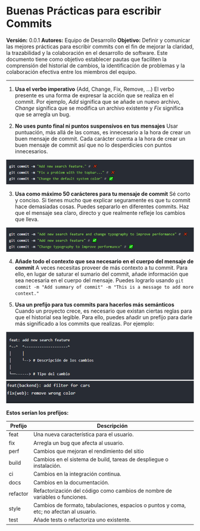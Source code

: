 # Buenas Prácticas para escribir Commits
**Versión:** 0.0.1
**Autores:** Equipo de Desarrollo
**Objetivo:** Definir y comunicar las mejores prácticas para escribir commits con el fin de mejorar la claridad, la trazabilidad y la colaboración en el desarrollo de software. Este documento tiene como objetivo establecer pautas que faciliten la comprensión del historial de cambios, la identificación de problemas y la colaboración efectiva entre los miembros del equipo.

------------------------------------------------------------------------
1. **Usa el verbo imperativo** (Add, Change, Fix, Remove, …)
El verbo presente es una forma de expresar la acción que se realiza en el commit. Por ejemplo, _Add_ significa que se añade un nuevo archivo, _Change_ significa que se modifica un archivo existente y _Fix_ significa que se arregla un bug.

2. **No uses punto final ni puntos suspensivos en tus mensajes**
Usar puntuación, más allá de las comas, es innecesario a la hora de crear un buen mensaje de commit. Cada carácter cuenta a la hora de crear un buen mensaje de commit así que no lo desperdicies con puntos innecesarios.

![image.png](/.attachments/image-62ca420b-d577-45ad-af93-0e77e75a8f17.png)


3. **Usa como máximo 50 carácteres para tu mensaje de commit**
Sé corto y conciso. Si tienes mucho que explicar seguramente es que tu commit hace demasiadas cosas. Puedes separarlo en diferentes commits. 
Haz que el mensaje sea claro, directo y que realmente refleje los cambios que lleva.

![image.png](/.attachments/image-6a45ce25-cfc0-48fa-a933-78b0d87daff8.png)

4. **Añade todo el contexto que sea necesario en el cuerpo del mensaje de commit**
A veces necesitas proveer de más contexto a tu commit. Para ello, en lugar de saturar el sumario del commit, añade información que sea necesaria en el cuerpo del mensaje. 
Puedes lograrlo usando `git commit -m "Add summary of commit" -m "This is a message to add more context."` 


5. **Usa un prefijo para tus commits para hacerlos más semánticos**
Cuando un proyecto crece, es necesario que existan ciertas reglas para que el historial sea legible. Para ello, puedes añadir un prefijo para darle más significado a los commits que realizas. Por ejemplo:

![image.png](/.attachments/image-793d494a-f077-488f-9abe-8835c521509f.png)
![image.png](/.attachments/image-ba9b0825-b502-4418-b298-0d2c34a35d75.png)

**Estos serían los prefijos:**

| Prefijo| Descripción |
|--|--|
| feat | Una nueva característica para el usuario. |
| fix | Arregla un bug que afecta al usuario. |
| perf | Cambios que mejoran el rendimiento del sitio |
| build | Cambios en el sistema de build, tareas de despliegue o instalación. |
| ci | Cambios en la integración continua. |
| docs |  Cambios en la documentación. |
| refactor|  Refactorización del código como cambios de nombre de variables o funciones.|
| style | Cambios de formato, tabulaciones, espacios o puntos y coma, etc; no afectan al usuario. |
| test | Añade tests o refactoriza uno existente.|



